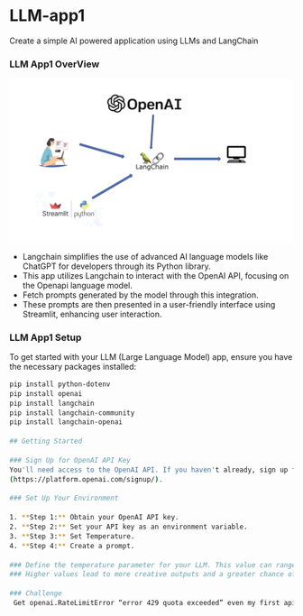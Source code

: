 # LLM-app1
Create a simple AI powered application using LLMs and LangChain

### LLM App1 OverView

![Alt text](https://github.com/linlinhlaing/LLM-app1/blob/main/overView.png)


  - Langchain simplifies the use of advanced AI language models like ChatGPT for developers through its Python library.
  - This app utilizes Langchain to interact with the OpenAI API, focusing on the Openapi language model.
  - Fetch prompts generated by the model through this integration.
  - These prompts are then presented in a user-friendly interface using Streamlit, enhancing user interaction.


### LLM App1 Setup

To get started with your LLM (Large Language Model) app, ensure you have the necessary packages installed:

```bash
pip install python-dotenv
pip install openai
pip install langchain
pip install langchain-community
pip install langchain-openai

## Getting Started

### Sign Up for OpenAI API Key
You'll need access to the OpenAI API. If you haven't already, sign up for an API key at [OpenAI API]
(https://platform.openai.com/signup/).

### Set Up Your Environment

1. **Step 1:** Obtain your OpenAI API key.
2. **Step 2:** Set your API key as an environment variable.
3. **Step 3:** Set Temperature.
4. **Step 4:** Create a prompt.

### Define the temperature parameter for your LLM. This value can range from 0 to 1.0.
### Higher values lead to more creative outputs and a greater chance of "hallucination."

### Challenge
 Get openai.RateLimitError “error 429 quota exceeded” even my first api request.
